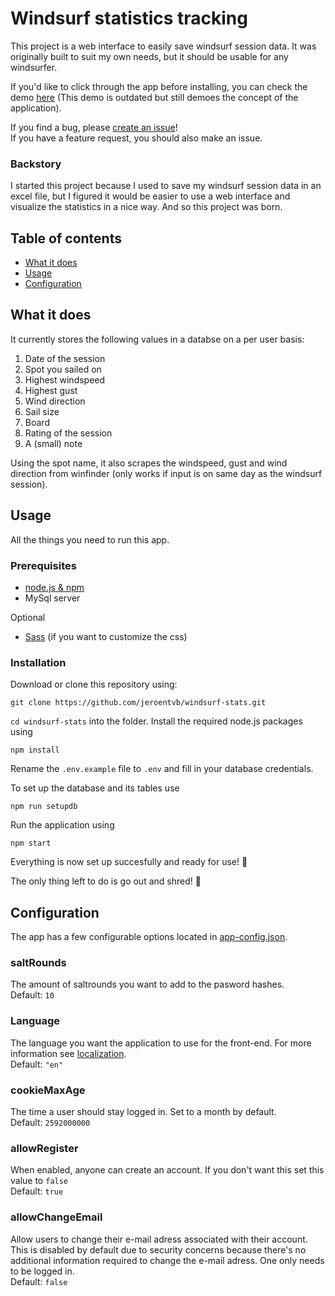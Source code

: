 # Windsurf statistics tracking
This project is a web interface to easily save windsurf session data.
It was originally built to suit my own needs, but it should be usable for any windsurfer.  

If you'd like to click through the app before installing, you can check the demo [here](https://jeroenvanberkum.nl/windsurf-stats/) (This demo is outdated but still demoes the concept of the application).

If you find a bug, please [create an issue](https://github.com/jeroentvb/windsurf-stats/issues)!  
If you have a feature request, you should also make an issue.

### Backstory
I started this project because I used to save my windsurf session data in an excel file, but I figured it would be easier to use a web interface and visualize the statistics in a nice way. And so this project was born.

## Table of contents
* [What it does](#what-it-does)
* [Usage](#usage)
* [Configuration](#configuration)

## What it does
It currently stores the following values in a databse on a per user basis:
1. Date of the session
2. Spot you sailed on
3. Highest windspeed
4. Highest gust
5. Wind direction
6. Sail size
7. Board
8. Rating of the session
9. A (small) note

Using the spot name, it also scrapes the windspeed, gust and wind direction from winfinder (only works if input is on same day as the windsurf session).

## Usage
All the things you need to run this app.

### Prerequisites
* [node.js & npm](https://nodejs.org/en/)
* MySql server

Optional
* [Sass](https://sass-lang.com/) (if you want to customize the css)

### Installation
Download or clone this repository using:
```
git clone https://github.com/jeroentvb/windsurf-stats.git
```
`cd windsurf-stats` into the folder.
Install the required node.js packages using
```
npm install
```

Rename the `.env.example` file to `.env` and fill in your database credentials.

To set up the database and its tables use
```
npm run setupdb
```

Run the application using
```
npm start
```

Everything is now set up succesfully and ready for use! 🎉

The only thing left to do is go out and shred! 🤙

## Configuration
The app has a few configurable options located in [app-config.json](app-config.json).

### saltRounds
The amount of saltrounds you want to add to the pasword hashes.  
Default: `10`

### Language
The language you want the application to use for the front-end. For more information see [localization](#localization).  
Default: `"en"`

### cookieMaxAge
The time a user should stay logged in. Set to a month by default.  
Default: `2592000000`

### allowRegister
When enabled, anyone can create an account. If you don't want this set this value to `false`  
Default: `true`

### allowChangeEmail
Allow users to change their e-mail adress associated with their account. This is disabled by default due to security concerns because there's no additional information required to change the e-mail adress. One only needs to be logged in.  
Default: `false`
